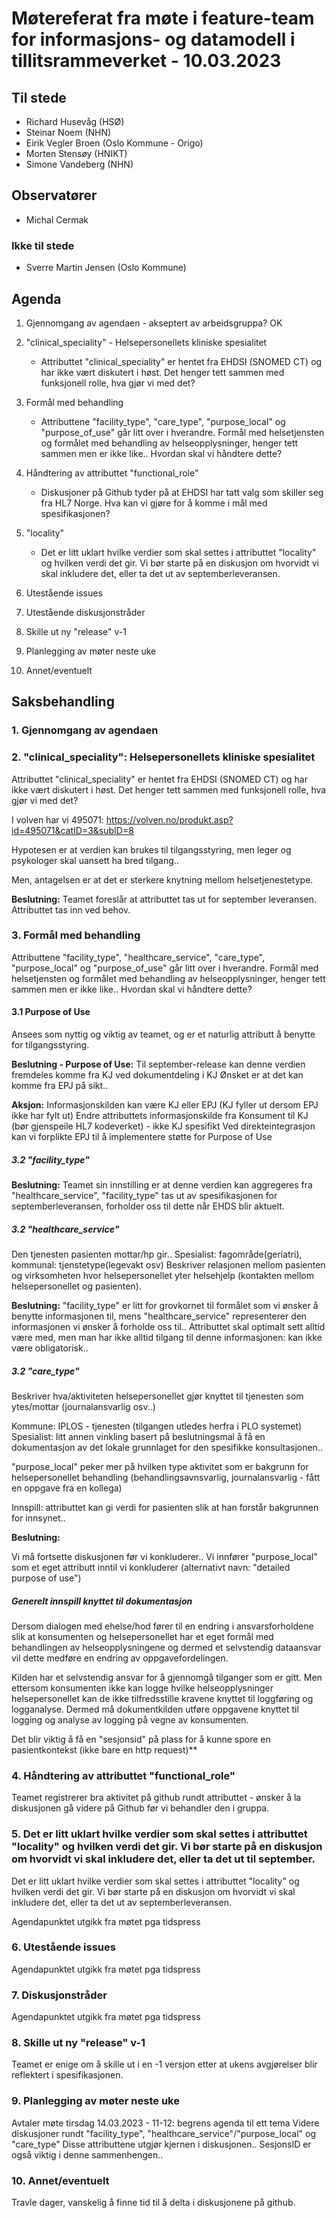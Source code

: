 # Møtereferat fra møte i feature-team for informasjons- og datamodell i tillitsrammeverket - 10.03.2023

## Til stede
- Richard Husevåg (HSØ)
- Steinar Noem (NHN)
- Eirik Vegler Broen (Oslo Kommune - Origo)
- Morten Stensøy (HNIKT)
- Simone Vandeberg (NHN)

## Observatører
- Michal Cermak

### Ikke til stede
- Sverre Martin Jensen (Oslo Kommune)

## Agenda
1. Gjennomgang av agendaen - akseptert av arbeidsgruppa?
OK

2. "clinical_speciality" - Helsepersonellets kliniske spesialitet
    - Attributtet "clinical_speciality" er hentet fra EHDSI (SNOMED CT) og har ikke vært diskutert i høst. Det henger tett sammen med funksjonell rolle, hva gjør vi med det?
3. Formål med behandling
    - Attributtene "facility_type", "care_type", "purpose_local" og "purpose_of_use" går litt over i hverandre. Formål med helsetjensten og formålet med behandling av helseopplysninger, henger tett sammen men er ikke like.. Hvordan skal vi håndtere dette?
4. Håndtering av attributtet "functional_role"
    - Diskusjoner på Github tyder på at EHDSI har tatt valg som skiller seg fra HL7 Norge. Hva kan vi gjøre for å komme i mål med spesifikasjonen?
5. "locality"
    - Det er litt uklart hvilke verdier som skal settes i attributtet "locality" og hvilken verdi det gir. Vi bør starte på en diskusjon om hvorvidt vi skal inkludere det, eller ta det ut av septemberleveransen.
6. Utestående issues
7. Utestående diskusjonstråder
8. Skille ut ny "release" v-1
9. Planlegging av møter neste uke
10. Annet/eventuelt

## Saksbehandling

### 1. Gjennomgang av agendaen

### 2. "clinical_speciality": Helsepersonellets kliniske spesialitet
Attributtet "clinical_speciality" er hentet fra EHDSI (SNOMED CT) og har ikke vært diskutert i høst.
Det henger tett sammen med funksjonell rolle, hva gjør vi med det?

I volven har vi 495071: https://volven.no/produkt.asp?id=495071&catID=3&subID=8

Hypotesen er at verdien kan brukes til tilgangsstyring, men leger og psykologer skal uansett ha bred tilgang..

Men, antagelsen er at det er sterkere knytning mellom helsetjenestetype.

**Beslutning:**
Teamet foreslår at attributtet tas ut for september leveransen.
Attributtet tas inn ved behov.

### 3. Formål med behandling
Attributtene "facility_type", "healthcare_service", "care_type", "purpose_local" og "purpose_of_use" går litt over i hverandre. Formål med helsetjensten og formålet med behandling av helseopplysninger, henger tett sammen men er ikke like.. Hvordan skal vi håndtere dette?

#### 3.1 Purpose of Use
Ansees som nyttig og viktig av teamet, og er et naturlig attributt å benytte for tilgangsstyring.

**Beslutning - Purpose of Use:**
Til september-release kan denne verdien fremdeles komme fra KJ ved dokumentdeling i KJ
Ønsket er at det kan komme fra EPJ på sikt..

**Aksjon:**
Informasjonskilden kan være KJ eller EPJ (KJ fyller ut dersom EPJ ikke har fylt ut)
Endre attributtets informasjonskilde fra Konsument til KJ (bør gjenspeile HL7 kodeverket) - ikke KJ spesifikt
Ved direkteintegrasjon kan vi forplikte EPJ til å implementere støtte for Purpose of Use

##### 3.2 "facility_type"

**Beslutning:**
Teamet sin innstilling er at denne verdien kan aggregeres fra "healthcare_service", "facility_type" tas ut av spesifikasjonen for septemberleveransen, forholder oss til dette når EHDS blir aktuelt.


##### 3.2 "healthcare_service"
Den tjenesten pasienten mottar/hp gir..
Spesialist: fagområde(geriatri), kommunal: tjenstetype(legevakt osv)
Beskriver relasjonen mellom pasienten og virksomheten hvor helsepersonellet yter helsehjelp (kontakten mellom helsepersonellet og pasienten).

**Beslutning:**
"facility_type" er litt for grovkornet til formålet som vi ønsker å benytte informasjonen til, mens "healthcare_service" representerer den informasjonen vi ønsker å forholde oss til..
Attributtet skal optimalt sett alltid være med, men man har ikke alltid tilgang til denne informasjonen: kan ikke være obligatorisk..

##### 3.2 "care_type"
Beskriver hva/aktiviteten helsepersonellet gjør knyttet til tjenesten som ytes/mottar (journalansvarlig osv..)

Kommune: IPLOS - tjenesten (tilgangen utledes herfra i PLO systemet)
Spesialist: litt annen vinkling basert på beslutningsmal å få en dokumentasjon av det lokale grunnlaget for den spesifikke konsultasjonen..

"purpose_local" peker mer på hvilken type aktivitet som er bakgrunn for helsepersonellet behandling (behandlingsavnsvarlig, journalansvarlig - fått en oppgave fra en kollega)

Innspill: attributtet kan gi verdi for pasienten slik at han forstår bakgrunnen for innsynet..

**Beslutning:**

Vi må fortsette diskusjonen før vi konkluderer..
Vi innfører "purpose_local" som et eget attributt inntil vi konkluderer (alternativt navn: "detailed purpose of use")

##### Generelt innspill knyttet til dokumentasjon
Dersom dialogen med ehelse/hod fører til en endring i ansvarsforholdene slik at konsumenten og helsepersonellet har et eget formål med behandlingen av helseopplysningene og dermed et selvstendig dataansvar vil dette medføre en endring av oppgavefordelingen.

Kilden har et selvstendig ansvar for å gjennomgå tilganger som er gitt.
Men ettersom konsumenten ikke kan logge hvilke helseopplysninger helsepersonellet kan de ikke tilfredsstille kravene knyttet til loggføring og logganalyse.
Dermed må dokumentkilden utføre oppgavene knyttet til logging og analyse av logging på vegne av konsumenten.

Det blir viktig å få en "sesjonsid" på plass for å kunne spore en pasientkontekst (ikke bare en http request)**


### 4. Håndtering av attributtet "functional_role" 
Teamet registrerer bra aktivitet på github rundt attributtet - ønsker å la diskusjonen gå videre på Github før vi behandler den i gruppa.


### 5. Det er litt uklart hvilke verdier som skal settes i attributtet "locality" og hvilken verdi det gir. Vi bør starte på en diskusjon om hvorvidt vi skal inkludere det, eller ta det ut til september.
Det er litt uklart hvilke verdier som skal settes i attributtet "locality" og hvilken verdi det gir. Vi bør starte på en diskusjon om hvorvidt vi skal inkludere det, eller ta det ut av septemberleveransen.

Agendapunktet utgikk fra møtet pga tidspress

### 6. Utestående issues
Agendapunktet utgikk fra møtet pga tidspress

### 7. Diskusjonstråder
Agendapunktet utgikk fra møtet pga tidspress


### 8. Skille ut ny "release" v-1
Teamet er enige om å skille ut i en -1 versjon etter at ukens avgjørelser blir reflektert i spesifikasjonen.


### 9. Planlegging av møter neste uke

Avtaler møte tirsdag 14.03.2023 - 11-12: begrens agenda til ett tema
Videre diskusjoner rundt "facility_type", "healthcare_service"/"purpose_local" og "care_type"
Disse attributtene utgjør kjernen i diskusjonen..
SesjonsID er også viktig i denne sammenhengen..


### 10. Annet/eventuelt
Travle dager, vanskelig å finne tid til å delta i diskusjonene på github.


